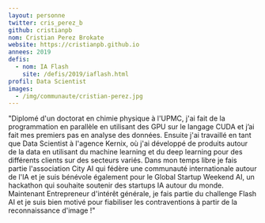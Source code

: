 ```yaml
---
layout: personne
twitter: cris_perez_b
github: cristianpb
nom: Cristian Perez Brokate
website: https://cristianpb.github.io
annees: 2019
defis:
  - nom: IA Flash
    site: /defis/2019/iaflash.html
profil: Data Scientist
images:
  - /img/communaute/cristian-perez.jpg
---
```


"Diplomé d'un doctorat en chimie physique à l'UPMC, j'ai fait de la
programmation en parallèle en utilisant des GPU sur le langage CUDA et j’ai
fait mes premiers pas en analyse des données. Ensuite j'ai travaillé en tant
que Data Scientist à l'agence Kernix, où j'ai développé de produits autour de
la data en utilisant du machine learning et du deep learning pour des
différents clients sur des secteurs variés. Dans mon temps libre je fais partie
l'association City AI qui fédère une communauté internationale autour de l'IA
et je suis bénévole également pour le Global Startup Weekend AI, un hackathon
qui souhaite soutenir des startups IA autour du monde. Maintenant Entrepreneur
d'intérêt générale, je fais partie du challenge Flash AI et je suis bien motivé
pour fiabiliser les contraventions à partir de la reconnaissance d'image !"
